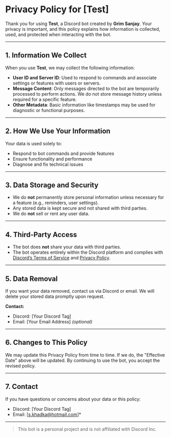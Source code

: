 # Privacy Policy for [Test]


Thank you for using **Test**, a Discord bot created by **Grim Sanjay**. Your privacy is important, and this policy explains how information is collected, used, and protected when interacting with the bot.

---

## 1. Information We Collect

When you use **Test**, we may collect the following information:

- **User ID and Server ID**: Used to respond to commands and associate settings or features with users or servers.
- **Message Content**: Only messages directed to the bot are temporarily processed to perform actions. We do not store message history unless required for a specific feature.
- **Other Metadata**: Basic information like timestamps may be used for diagnostic or functional purposes.

---

## 2. How We Use Your Information

Your data is used solely to:

- Respond to bot commands and provide features
- Ensure functionality and performance
- Diagnose and fix technical issues

---

## 3. Data Storage and Security

- We do **not** permanently store personal information unless necessary for a feature (e.g., reminders, user settings).
- Any stored data is kept secure and not shared with third parties.
- We do **not** sell or rent any user data.

---

## 4. Third-Party Access

- The bot does **not** share your data with third parties.
- The bot operates entirely within the Discord platform and complies with [Discord’s Terms of Service](https://discord.com/terms) and [Privacy Policy](https://discord.com/privacy).

---

## 5. Data Removal

If you want your data removed, contact us via Discord or email. We will delete your stored data promptly upon request.

**Contact:**  
- Discord: [Your Discord Tag]  
- Email: [Your Email Address] *(optional)*

---

## 6. Changes to This Policy

We may update this Privacy Policy from time to time. If we do, the "Effective Date" above will be updated. By continuing to use the bot, you accept the revised policy.

---

## 7. Contact

If you have questions or concerns about your data or this policy:

- Discord: [Your Discord Tag]  
- Email: [s.khadka@hotmail.com]*

---

> This bot is a personal project and is not affiliated with Discord Inc.